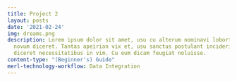 ```yaml
---
title: Project 2
layout: posts
date: '2021-02-24'
img: dreams.png
description: Lorem ipsum dolor sit amet, usu cu alterum nominavi lobortis. At duo
  novum diceret. Tantas apeirian vix et, usu sanctus postulant inciderint ut, populo
  diceret necessitatibus in vim. Cu eum dicam feugiat noluisse.
content-type: "(Beginner's) Guide"
merl-technology-workflow: Data Integration
---
```


